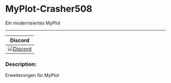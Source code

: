 # MyPlot-Crasher508
Ein modernisiertes MyPlot

---
| Discord |
| :-----: |
[![Discord](https://img.shields.io/badge/chat-on%20discord-7289da.svg)](https://discord.gg/s6H8HjQ) |

### Description:
Erweiterungen für MyPlot
